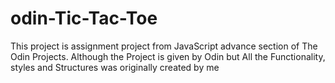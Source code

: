 # odin-Tic-Tac-Toe
This project is assignment project from JavaScript advance section of The Odin Projects. Although the Project is given by Odin but All the Functionality, styles and Structures was originally created by me
